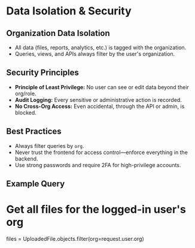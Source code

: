 # Data Isolation & Security

## Organization Data Isolation

- All data (files, reports, analytics, etc.) is tagged with the organization.
- Queries, views, and APIs always filter by the user's organization.

## Security Principles

- **Principle of Least Privilege:** No user can see or edit data beyond their org/role.
- **Audit Logging:** Every sensitive or administrative action is recorded.
- **No Cross-Org Access:** Even accidental, through the API or admin, is blocked.

## Best Practices

- Always filter queries by `org`.
- Never trust the frontend for access control—enforce everything in the backend.
- Use strong passwords and require 2FA for high-privilege accounts.

## Example Query

# Get all files for the logged-in user's org
files = UploadedFile.objects.filter(org=request.user.org)